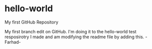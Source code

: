 # hello-world
My first GitHub Repository

My first branch edit on GitHub. I'm doing it to the hello-world test resposirotry I made and am modifying the readme file by adding this.
-Farhad-
